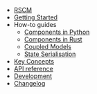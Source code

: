 <!---
Navigation specification

See https://oprypin.github.io/mkdocs-literate-nav/
-->
* [RSCM](index.md)
* [Getting Started](getting_started.md)
* How-to guides
    * [Components in Python](notebooks/component_python.py)
    * [Components in Rust](notebooks/component_rust.md)
    * [Coupled Models](notebooks/coupled_model.py)
    * [State Serialisation](notebooks/state_serialisation.py)
* [Key Concepts](key_concepts.md)
* [API reference](api/)
* [Development](developers/index.md)
* [Changelog](changelog.md)
